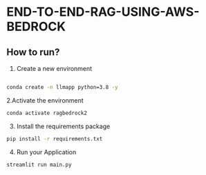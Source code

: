 # END-TO-END-RAG-USING-AWS-BEDROCK


## How to run?

1. Create a new environment

```bash

conda create -n llmapp python=3.8 -y 
```

2.Activate the environment

```bash
conda activate ragbedrock2
```

3. Install the requirements package

```bash
pip install -r requirements.txt
```


4.  Run your Application

```bash
streamlit run main.py
```